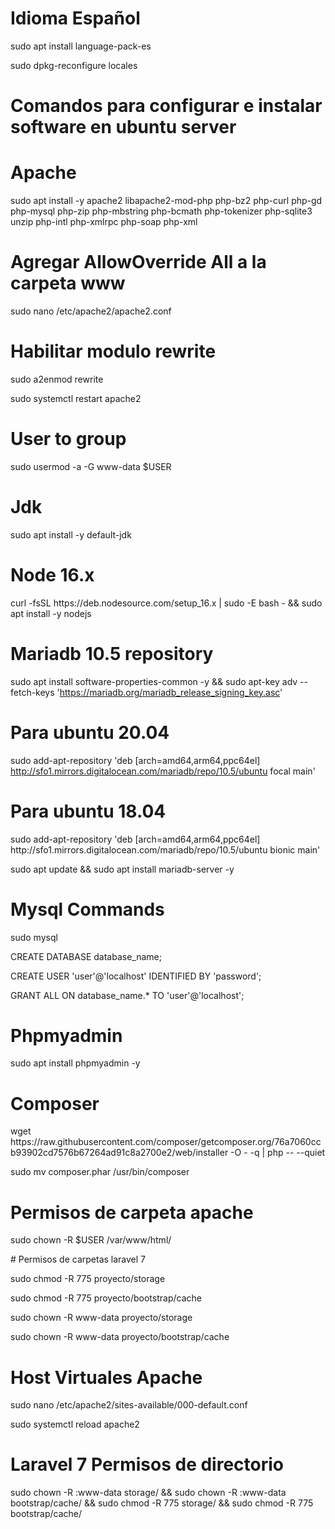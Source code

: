 # Idioma Español

<p>sudo apt install language-pack-es</p>
<p>sudo dpkg-reconfigure locales</p>

# Comandos para configurar e instalar software en ubuntu server

# Apache

<p>sudo apt install -y apache2 libapache2-mod-php php-bz2 php-curl php-gd php-mysql php-zip php-mbstring php-bcmath php-tokenizer php-sqlite3 unzip php-intl php-xmlrpc php-soap php-xml</p>


# Agregar AllowOverride All a la carpeta www
<p>sudo nano /etc/apache2/apache2.conf</p>

# Habilitar modulo rewrite
<p>sudo a2enmod rewrite</p>
<p>sudo systemctl restart apache2</p>

# User to group
<p>sudo usermod -a -G www-data $USER</p>

# Jdk
<p>sudo apt install -y default-jdk</p>

# Node 16.x

<p>curl -fsSL https://deb.nodesource.com/setup_16.x | sudo -E bash - && sudo apt install -y nodejs</p>


# Mariadb 10.5 repository

sudo apt install software-properties-common -y && sudo apt-key adv --fetch-keys 'https://mariadb.org/mariadb_release_signing_key.asc'
# Para ubuntu 20.04

sudo add-apt-repository 'deb [arch=amd64,arm64,ppc64el] http://sfo1.mirrors.digitalocean.com/mariadb/repo/10.5/ubuntu focal main'
# Para ubuntu 18.04
<p>sudo add-apt-repository 'deb [arch=amd64,arm64,ppc64el] http://sfo1.mirrors.digitalocean.com/mariadb/repo/10.5/ubuntu bionic main'</p>
<p>sudo apt update && sudo apt install mariadb-server -y</p>

# Mysql Commands

<p>sudo mysql</p>
<p>CREATE DATABASE database_name;</p>
<p>CREATE USER 'user'@'localhost' IDENTIFIED BY 'password';</p>
<p>GRANT ALL ON database_name.* TO 'user'@'localhost';</p>

# Phpmyadmin

sudo apt install phpmyadmin -y

# Composer

<p>wget https://raw.githubusercontent.com/composer/getcomposer.org/76a7060ccb93902cd7576b67264ad91c8a2700e2/web/installer -O - -q | php -- --quiet</p>
<p>sudo mv composer.phar /usr/bin/composer

# Permisos de carpeta apache 
<p>sudo chown -R $USER /var/www/html/</p>
# Permisos de carpetas laravel 7
<p>sudo chmod -R 775 proyecto/storage</p>
<p>sudo chmod -R 775 proyecto/bootstrap/cache</p>
<p>sudo chown -R www-data proyecto/storage</p>
<p>sudo chown -R www-data proyecto/bootstrap/cache</p>

# Host Virtuales Apache

<p>sudo nano /etc/apache2/sites-available/000-default.conf</p>
<p>sudo systemctl reload apache2</p>


# Laravel 7 Permisos de directorio
<p>sudo chown -R :www-data storage/ && sudo chown -R :www-data bootstrap/cache/ && sudo chmod -R 775 storage/ && sudo chmod -R 775 bootstrap/cache/</p>
